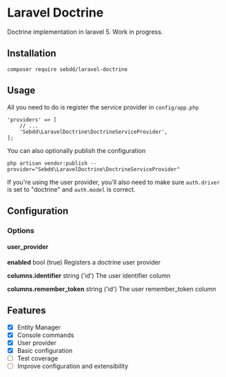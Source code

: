 # Laravel Doctrine

Doctrine implementation in laravel 5. Work in progress.

## Installation

```
composer require sebdd/laravel-doctrine
```

## Usage

All you need to do is register the service provider in `config/app.php`

```
'providers' => [
    // ...
    'Sebdd\LaravelDoctrine\DoctrineServiceProvider',
];
```

You can also optionally publish the configuration

```
php artisan vendor:publish --provider="Sebdd\LaravelDoctrine\DoctrineServiceProvider"
```

If you're using the user provider, you'll also need to make sure `auth.driver` is set to "doctrine" and `auth.model` is correct.

## Configuration

### Options

#### user_provider

**enabled**  bool (true)  Registers a doctrine user provider

**columns.identifier**  string ('id')  The user identifier column

**columns.remember_token**  string ('id')  The user remember_token column

## Features

- [x] Entity Manager
- [x] Console commands
- [x] User provider
- [x] Basic configuration
- [ ] Test coverage
- [ ] Improve configuration and extensibility
